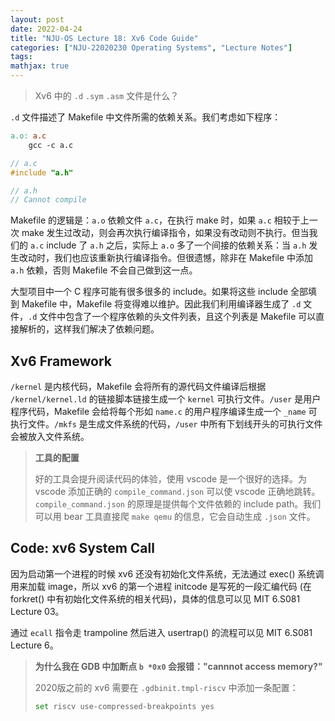 ```yaml
---
layout: post
date: 2022-04-24
title: "NJU-OS Lecture 18: Xv6 Code Guide"
categories: ["NJU-22020230 Operating Systems", "Lecture Notes"]
tags: 
mathjax: true
---
```


> Xv6 中的 `.d` `.sym` `.asm` 文件是什么？

`.d` 文件描述了 Makefile 中文件所需的依赖关系。我们考虑如下程序：<!-- more -->

```makefile
a.o: a.c
	gcc -c a.c
```

```c
// a.c
#include "a.h"
```

```c
// a.h
// Cannot compile
```

Makefile 的逻辑是：`a.o` 依赖文件 `a.c`，在执行 make 时，如果 `a.c` 相较于上一次 make 发生过改动，则会再次执行编译指令，如果没有改动则不执行。但当我们的 `a.c` include 了 `a.h` 之后，实际上 `a.o` 多了一个间接的依赖关系：当 `a.h` 发生改动时，我们也应该重新执行编译指令。但很遗憾，除非在 Makefile 中添加 `a.h` 依赖，否则 Makefile 不会自己做到这一点。

大型项目中一个 C 程序可能有很多很多的 include。如果将这些 include 全部填到 Makefile 中，Makefile 将变得难以维护。因此我们利用编译器生成了 `.d` 文件，`.d` 文件中包含了一个程序依赖的头文件列表，且这个列表是 Makefile 可以直接解析的，这样我们解决了依赖问题。

## Xv6 Framework

`/kernel` 是内核代码，Makefile 会将所有的源代码文件编译后根据 `/kernel/kernel.ld` 的链接脚本链接生成一个 `kernel` 可执行文件。`/user` 是用户程序代码，Makefile 会给将每个形如 `name.c` 的用户程序编译生成一个 `_name` 可执行文件。`/mkfs` 是生成文件系统的代码，`/user` 中所有下划线开头的可执行文件会被放入文件系统。

> **工具的配置**
>
> 好的工具会提升阅读代码的体验，使用 vscode 是一个很好的选择。为 vscode 添加正确的 `compile_command.json` 可以使 vscode 正确地跳转。`compile_command.json` 的原理是提供每个文件依赖的 include path。我们可以用 bear 工具直接爬 `make qemu` 的信息，它会自动生成 `.json` 文件。

## Code: xv6 System Call

因为启动第一个进程的时候 xv6 还没有初始化文件系统，无法通过 exec() 系统调用来加载 image，所以 xv6 的第一个进程 initcode 是写死的一段汇编代码 (在 forkret() 中有初始化文件系统的相关代码)，具体的信息可以见 MIT 6.S081 Lecture 03。

通过 `ecall` 指令走 trampoline 然后进入 usertrap() 的流程可以见 MIT 6.S081 Lecture 6。

> **为什么我在 GDB 中加断点 `b *0x0` 会报错："cannnot access memory?"**
>
> 2020版之前的 xv6 需要在 `.gdbinit.tmpl-riscv` 中添加一条配置：
>
> ```bash
> set riscv use-compressed-breakpoints yes
> ```

